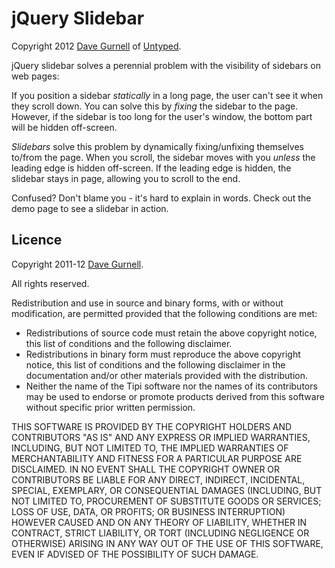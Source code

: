 jQuery Slidebar
===============

Copyright 2012 [Dave Gurnell] of [Untyped].

jQuery slidebar solves a perennial problem with the visibility of sidebars on web pages:

If you position a sidebar *statically* in a long page, the user can't see it when they scroll down. You can solve this by *fixing* the sidebar to the page. However, if the sidebar is too long for the user's window, the bottom part will be hidden off-screen.

*Slidebars* solve this problem by dynamically fixing/unfixing themselves to/from the page. When you scroll, the sidebar moves with you *unless* the leading edge is hidden off-screen. If the leading edge is hidden, the slidebar stays in page, allowing you to scroll to the end.

Confused? Don't blame you - it's hard to explain in words. Check out the demo page to see a slidebar in action.

Licence
-------

Copyright 2011-12 [Dave Gurnell].

All rights reserved.

Redistribution and use in source and binary forms, with or without modification, are permitted provided that the following conditions are met:

 - Redistributions of source code must retain the above copyright notice, this
   list of conditions and the following disclaimer.
 - Redistributions in binary form must reproduce the above copyright notice,
   this list of conditions and the following disclaimer in the documentation
   and/or other materials provided with the distribution.
 - Neither the name of the Tipi software nor the names of its contributors may
   be used to endorse or promote products derived from this software without
   specific prior written permission.

THIS SOFTWARE IS PROVIDED BY THE COPYRIGHT HOLDERS AND CONTRIBUTORS "AS IS" AND ANY EXPRESS OR IMPLIED WARRANTIES, INCLUDING, BUT NOT LIMITED TO, THE IMPLIED WARRANTIES OF MERCHANTABILITY AND FITNESS FOR A PARTICULAR PURPOSE ARE DISCLAIMED. IN NO EVENT SHALL THE COPYRIGHT OWNER OR CONTRIBUTORS BE LIABLE FOR ANY DIRECT, INDIRECT, INCIDENTAL, SPECIAL, EXEMPLARY, OR CONSEQUENTIAL DAMAGES (INCLUDING, BUT NOT LIMITED TO, PROCUREMENT OF SUBSTITUTE GOODS OR SERVICES; LOSS OF USE, DATA, OR PROFITS; OR BUSINESS INTERRUPTION) HOWEVER CAUSED AND ON ANY THEORY OF LIABILITY, WHETHER IN CONTRACT, STRICT LIABILITY, OR TORT (INCLUDING NEGLIGENCE OR OTHERWISE) ARISING IN ANY WAY OUT OF THE USE OF THIS SOFTWARE, EVEN IF ADVISED OF THE POSSIBILITY OF SUCH DAMAGE.

[Dave Gurnell]: http://boxandarrow.com
[Untyped]: http://untyped.com
